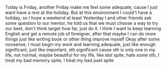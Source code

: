 Today is Friday, another Friday make me feel some adequate, cause I just want have a rest at the holiday. But at this environment I could't have a holiday, so I hope a weekend at least
Yesterday I and other friends ask some question to our mentor, he told us that we must choose a way to try our best, don't think target how far, just do it. I think I want to keep learning English and get a remote job of foreigner, after that maybe I can do more things just like writing book or other thing improve myself
Okay after some nonsense, I must begin my work and learning
adequate, just like enough
significant, just like important, sth significant cause sth is only one in my life, not normal, maybe beautiful for my life, like idol
spite, hate some sth, I treat my bad memory spite, I treat my bad past spite
